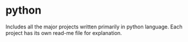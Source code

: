 # python
Includes all the major projects written primarily in python language. Each project has its own read-me file for explanation.
